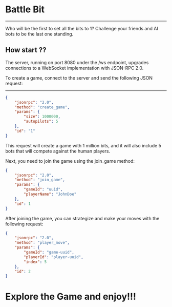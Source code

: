 # Battle Bit
***

Who will be the first to set all the bits to 1?
Challenge your friends and AI bots to be the last one standing.

## How start ??

The server, running on port 8080 under the /ws endpoint, upgrades connections to a WebSocket implementation with JSON-RPC 2.0.

To create a game, connect to the server and send the following JSON request:
****
```JSON
{
    "jsonrpc": "2.0",
    "method": "create_game",
    "params": {
        "size": 1000000,
        "autopilots": 5
    },
    "id": "1"
}
```

This request will create a game with 1 million bits, and it will also include 5 bots that will compete against the human players.

Next, you need to join the game using the join_game method:
```JSON
{
    "jsonrpc": "2.0",
    "method": "join_game",
    "params": {
        "gameId": "uuid",
        "playerName": "JohnDoe"
    },
    "id": 1
}
```
After joining the game, you can strategize and make your moves with the following request:

```JSON
{
    "jsonrpc": "2.0",
    "method": "player_move",
    "params": {
        "gameId": "game-uuid",
        "playerId": "player-uuid",
        "index": 5
    },
    "id": 2
}
```

# Explore the Game and enjoy!!!
